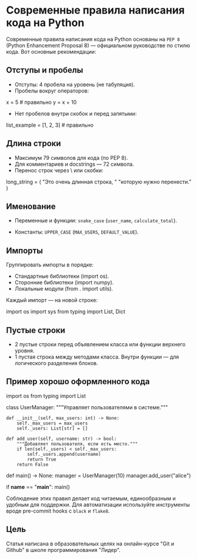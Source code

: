 # Современные правила написания кода на Python

Современные правила написания кода на Python основаны на `PEP 8` (Python Enhancement Proposal 8) — официальном руководстве по стилю кода. Вот основные рекомендации:

## Отступы и пробелы

* Отступы: 4 пробела на уровень (не табуляция).
* Пробелы вокруг операторов:
  
x = 5  # правильно
y = x + 10

* Нет пробелов внутри скобок и перед запятыми:

list_example = [1, 2, 3]  # правильно

## Длина строки
* Максимум 79 символов для кода (по PEP 8).
* Для комментариев и docstrings — 72 символа.
* Перенос строк через \ или скобки:

long_string = (
    "Это очень длинная строка, "
    "которую нужно перенести."
)

## Именование
* Переменные и функции: `snake_case` (`user_name`, `calculate_total`).

* Константы: `UPPER_CASE` (`MAX_USERS`, `DEFAULT_VALUE`).


## Импорты
Группировать импорты в порядке:
* Стандартные библиотеки (import os).
* Сторонние библиотеки (import numpy).
* Локальные модули (from . import utils).

Каждый импорт — на новой строке:

import os
import sys
from typing import List, Dict


## Пустые строки
* 2 пустые строки перед объявлением класса или функции верхнего уровня.
* 1 пустая строка между методами класса.
Внутри функции — для логического разделения блоков.

## Пример хорошо оформленного кода

import os
from typing import List


class UserManager:
    """Управляет пользователями в системе."""

    def __init__(self, max_users: int) -> None:
        self._max_users = max_users
        self._users: List[str] = []

    def add_user(self, username: str) -> bool:
        """Добавляет пользователя, если есть место."""
        if len(self._users) < self._max_users:
            self._users.append(username)
            return True
        return False


def main() -> None:
    manager = UserManager(10)
    manager.add_user("alice")


if __name__ == "__main__":
    main()

Соблюдение этих правил делает код читаемым, единообразным и удобным для поддержки. Для автоматизации используйте инструменты вроде pre-commit hooks с `black` и `flake8`.

## Цель
Статья написана в образовательных целях на онлайн-курсе "Git и Github" в школе программирования "Лидер".

